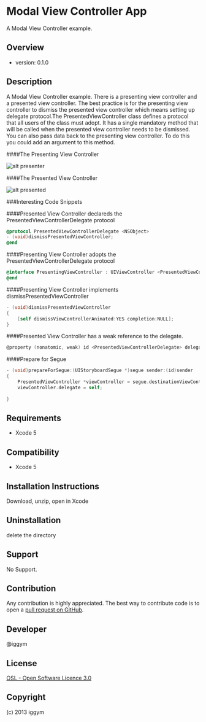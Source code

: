 
Modal View Controller App
=====================
A Modal View Controller example.
 
Overview
--------
- version: 0.1.0
 
 
Description
-----------
A Modal View Controller example. There is a presenting view controller and a presented view controller. 
The best practice is for the presenting view controller to dismiss the presented view controller which means setting up delegate protocol.The PresentedViewController class defines a protocol that all users of the class must adopt. It has a single mandatory method that will be called when the presented view controller needs to be dismissed. You can also pass data back to the presenting view controller. To do this you could add an argument to this method. 

####The Presenting View Controller

![alt presenter](https://raw.github.com/iggym/ModalViewController/master/Docs/PresentingViewController.png)
 

####The Presented View Controller

 ![alt presented](https://raw.github.com/iggym/ModalViewController/master/Docs/PresentedViewController.png)
 
###Interesting Code Snippets

####Presented View Controller declareds the PresentedViewControllerDelegate protocol
```objectivec
@protocol PresentedViewControllerDelegate <NSObject>
- (void)dismissPresentedViewController;
@end
```


####Presenting View Controller adopts the PresentedViewControllerDelegate protocol
```objectivec
@interface PresentingViewController : UIViewController <PresentedViewControllerDelegate>
@end
```

####Presenting View Controller implements dismissPresentedViewController
```objectivec
- (void)dismissPresentedViewController
{
    [self dismissViewControllerAnimated:YES completion:NULL];
}
```

####Presented View Controller has a weak reference to the delegate.
```objectivec
@property (nonatomic, weak) id <PresentedViewControllerDelegate> delegate;
```



####Prepare for Segue
```objectivec
- (void)prepareForSegue:(UIStoryboardSegue *)segue sender:(id)sender
{
    PresentedViewController *viewController = segue.destinationViewController;
    viewController.delegate = self;
    
}
```





Requirements
------------
- Xcode 5
 
Compatibility
-------------
- Xcode 5
 
Installation Instructions
-------------------------
Download, unzip, open in Xcode
 
Uninstallation
--------------
delete the directory
 
Support
-------
No Support.
 
Contribution
------------
Any contribution is highly appreciated. The best way to contribute code is to open a [pull request on GitHub](https://help.github.com/articles/using-pull-requests).
 
Developer
---------
@iggym
 
License
-------
[OSL - Open Software Licence 3.0](http://opensource.org/licenses/osl-3.0.php)
 
Copyright
---------
(c) 2013 iggym